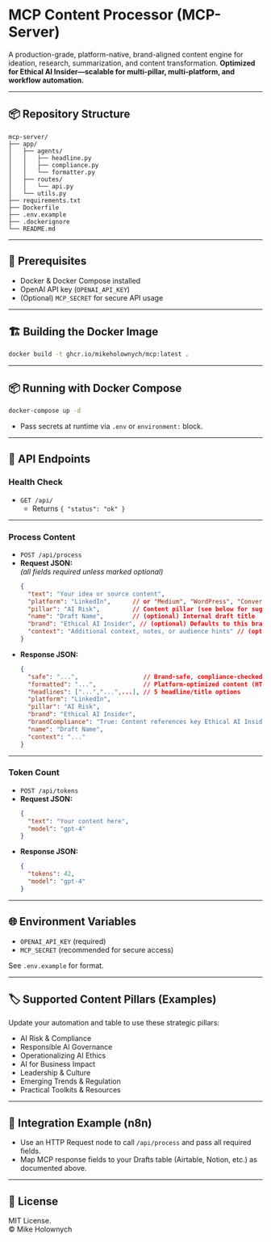 
# MCP Content Processor (MCP-Server)

A production-grade, platform-native, brand-aligned content engine for ideation, research, summarization, and content transformation.
**Optimized for Ethical AI Insider—scalable for multi-pillar, multi-platform, and workflow automation.**

---

## 📦 Repository Structure

```
mcp-server/
├── app/
│   ├── agents/
│   │   ├── headline.py
│   │   ├── compliance.py
│   │   └── formatter.py
│   ├── routes/
│   │   └── api.py
│   └── utils.py
├── requirements.txt
├── Dockerfile
├── .env.example
├── .dockerignore
└── README.md
```

---

## 🚀 Prerequisites

- Docker & Docker Compose installed
- OpenAI API key (`OPENAI_API_KEY`)
- (Optional) `MCP_SECRET` for secure API usage

---

## 🏗️ Building the Docker Image

```bash
docker build -t ghcr.io/mikeholownych/mcp:latest .
```

---

## 📦 Running with Docker Compose

```bash
docker-compose up -d
```

- Pass secrets at runtime via `.env` or `environment:` block.

---

## 📡 API Endpoints

### **Health Check**
- `GET /api/`
  - Returns `{ "status": "ok" }`

---

### **Process Content**
- `POST /api/process`
- **Request JSON:**  
  *(all fields required unless marked optional)*
  ```json
  {
    "text": "Your idea or source content",
    "platform": "LinkedIn",      // or "Medium", "WordPress", "ConvertKit", etc.
    "pillar": "AI Risk",         // Content pillar (see below for suggestions)
    "name": "Draft Name",        // (optional) Internal draft title
    "brand": "Ethical AI Insider", // (optional) Defaults to this brand
    "context": "Additional context, notes, or audience hints" // (optional)
  }
  ```
- **Response JSON:**
  ```json
  {
    "safe": "...",                  // Brand-safe, compliance-checked draft
    "formatted": "...",             // Platform-optimized content (HTML, markdown, etc.)
    "headlines": ["...","...",...], // 5 headline/title options
    "platform": "LinkedIn",
    "pillar": "AI Risk",
    "brand": "Ethical AI Insider",
    "brandCompliance": "True: Content references key Ethical AI Insider themes.",
    "name": "Draft Name",
    "context": "..."
  }
  ```

---

### **Token Count**
- `POST /api/tokens`
- **Request JSON:**
  ```json
  {
    "text": "Your content here",
    "model": "gpt-4"
  }
  ```
- **Response JSON:**
  ```json
  {
    "tokens": 42,
    "model": "gpt-4"
  }
  ```

---

## 🌐 Environment Variables

- `OPENAI_API_KEY` (required)
- `MCP_SECRET` (recommended for secure access)

See `.env.example` for format.

---

## 🏷️ Supported Content Pillars (Examples)

Update your automation and table to use these strategic pillars:

- AI Risk & Compliance
- Responsible AI Governance
- Operationalizing AI Ethics
- AI for Business Impact
- Leadership & Culture
- Emerging Trends & Regulation
- Practical Toolkits & Resources

---

## 🔗 Integration Example (n8n)

- Use an HTTP Request node to call `/api/process` and pass all required fields.
- Map MCP response fields to your Drafts table (Airtable, Notion, etc.) as documented above.

---

## 📝 License

MIT License.  
© Mike Holownych
